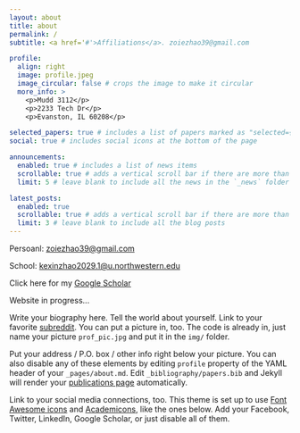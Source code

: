 ```yaml
---
layout: about
title: about
permalink: /
subtitle: <a href='#'>Affiliations</a>. zoiezhao39@gmail.com

profile:
  align: right
  image: profile.jpeg
  image_circular: false # crops the image to make it circular
  more_info: >
    <p>Mudd 3112</p>
    <p>2233 Tech Dr</p>
    <p>Evanston, IL 60208</p>

selected_papers: true # includes a list of papers marked as "selected={true}"
social: true # includes social icons at the bottom of the page

announcements:
  enabled: true # includes a list of news items
  scrollable: true # adds a vertical scroll bar if there are more than 3 news items
  limit: 5 # leave blank to include all the news in the `_news` folder

latest_posts:
  enabled: true
  scrollable: true # adds a vertical scroll bar if there are more than 3 new posts items
  limit: 3 # leave blank to include all the blog posts
---
```


Persoanl: zoiezhao39@gmail.com

School: kexinzhao2029.1@u.northwestern.edu

Click here for my [Google Scholar](https://scholar.google.com/citations?user=V8AJ-EMAAAAJ&hl=en)

Website in progress...




Write your biography here. Tell the world about yourself. Link to your favorite [subreddit](http://reddit.com). You can put a picture in, too. The code is already in, just name your picture `prof_pic.jpg` and put it in the `img/` folder.

Put your address / P.O. box / other info right below your picture. You can also disable any of these elements by editing `profile` property of the YAML header of your `_pages/about.md`. Edit `_bibliography/papers.bib` and Jekyll will render your [publications page](/al-folio/publications/) automatically.

Link to your social media connections, too. This theme is set up to use [Font Awesome icons](https://fontawesome.com/) and [Academicons](https://jpswalsh.github.io/academicons/), like the ones below. Add your Facebook, Twitter, LinkedIn, Google Scholar, or just disable all of them.
